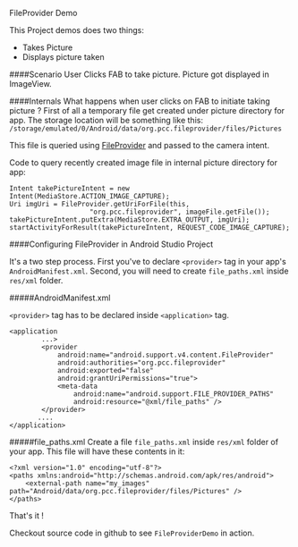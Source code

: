 FileProvider Demo

This Project demos does two things:
* Takes Picture
* Displays picture taken

####Scenario
User Clicks FAB to take picture. Picture got displayed in ImageView.

####Internals
What happens when user clicks on FAB to initiate taking picture ?
First of all a temporary file get created under picture directory for app. The storage location
will be something like this: `/storage/emulated/0/Android/data/org.pcc.fileprovider/files/Pictures`

This file is queried using [FileProvider](https://developer.android.com/reference/android/support/v4/content/FileProvider.html)
and passed to the camera intent.

Code to query recently created image file in internal picture directory for app:
```
Intent takePictureIntent = new Intent(MediaStore.ACTION_IMAGE_CAPTURE);
Uri imgUri = FileProvider.getUriForFile(this,
                    "org.pcc.fileprovider", imageFile.getFile());
takePictureIntent.putExtra(MediaStore.EXTRA_OUTPUT, imgUri);
startActivityForResult(takePictureIntent, REQUEST_CODE_IMAGE_CAPTURE);
```

####Configuring FileProvider in Android Studio Project

It's a two step process. First you've to declare `<provider>` tag in your app's
`AndroidManifest.xml`. Second, you will need to create `file_paths.xml` inside `res/xml` folder.

#####AndroidManifest.xml

`<provider>` tag has to be declared inside `<application>` tag.
```
<application
        ...>
        <provider
            android:name="android.support.v4.content.FileProvider"
            android:authorities="org.pcc.fileprovider"
            android:exported="false"
            android:grantUriPermissions="true">
            <meta-data
                android:name="android.support.FILE_PROVIDER_PATHS"
                android:resource="@xml/file_paths" />
        </provider>
       ....
</application>        
```

#####file_paths.xml
Create a file `file_paths.xml` inside `res/xml` folder of your app. This file
will have these contents in it:
```
<?xml version="1.0" encoding="utf-8"?>
<paths xmlns:android="http://schemas.android.com/apk/res/android">
    <external-path name="my_images" path="Android/data/org.pcc.fileprovider/files/Pictures" />
</paths>
```

That's it !

Checkout source code in github to see `FileProviderDemo` in action. 
